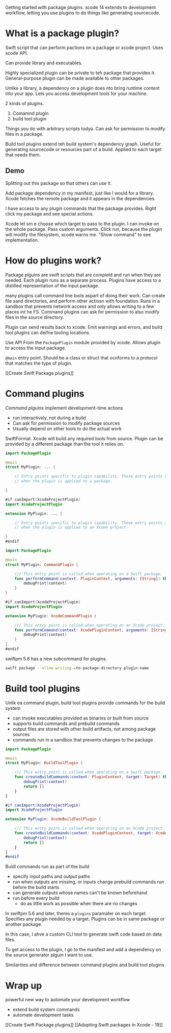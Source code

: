 Getting started with package plugins.  xcode 14 extends to development workflow, letting you use plugins to do things like generating sourcecode.

# What is a package plugin?
Swift script that can perform pactions on a package or xcode project.  Uses xcode API.

Can provide library and executables.

Highly specialized plugin can be private to teh package that provides it.  General-purpose plugin can be made available to other packages.  

Unlike a library, a dependency on a plugin does nto bring runtime content into your app.  Lets you access development tools for your machine.

2 kinds of plugins.
1.  Comamnd plugin
2. build tool plugin

Things you do with arbitrary scripts todya.  Can ask for permission to modify files in a package.  

Build tool plugins extend teh build system's dependency graph.  Useful for generating sourcecode or resources part of a build.  Applied to each target that needs them.

## Demo
Splitting out this package so that others can use it. 

Add package dependency in my manifest, just like I would for a library.  Xcode fetches the remote package and it appears in the dependencies.  

I have access to any plugin commands that the package provides.  Right click my package and see special actions.  

Xcode let sm e choose which target to pass to the plugin.  I can invoke on the whole package.  Pass custom arguments.  Click run, because the plugin will modify the filesystem, xcode warns me.  "Show command" to see implementation.


# How do plugins work?
Package plguins are swift scripts that are compield and run when they are needed.  Each plugin runs as a separate process.  Plugins have access to a distilled representation of the input package.

many plugins call command line tools aspart of doing their work.  Can create file sand directories, and perform other actiosn with foundation.  Runs in a sandbox that prevents network access and only allows writing to a few places int he FS.  Command plugins can ask for permission to also modify files in the source directory.

Plugin can send results back to xcode.  Emit warnings and errors, and build tool plugins can deifne tooling locations.

Use API From the `PackagePlugin` module provided by xcode.  Allows plugin to access the input package.

`@main` entry point.  Should be a class or struct that ocnforms to a protocol that matches the type of plugin.  

[[Create Swift Package plugins]]


# Command plugins
*Command plguins* implement development-time actions
* run interactively, not during a build
* Can ask for permission to modify package sources
* Usually depend on other tools to do the actual work

SwiftFormat.  Xcode will build any required tools from source.  Plugin can be provided by a different package than the tool it relies on.

```swift
import PackagePlugin

@main
struct MyPlugin: ... {

    // Entry points specific to plugin capability. These entry points are invoked
    // when the plugin is applied to a package.

}

#if canImport(XcodeProjectPlugin)
import XcodeProjectPlugin

extension MyPlugin: ... {

    // Entry points specific to plugin capability. These entry points are invoked
    // when the plugin is applied to an Xcdeo project.

}
#endif
```

```swift
import PackagePlugin

@main
struct MyPlugin: CommandPlugin {

    /// This entry point is called when operating on a Swift package.
    func performCommand(context: PluginContext, arguments: [String]) throws {
        debugPrint(context)
    }
}

#if canImport(XcodeProjectPlugin)
import XcodeProjectPlugin

extension MyPlugin: XcodeCommandPlugin {

    /// This entry point is called when operating on an Xcode project.
    func performCommand(context: XcodePluginContext, arguments: [String]) throws {
        debugPrint(context)
    }
}
#endif
```

swiftpm 5.6 has a new subcommand for plugins.  



```bash
swift package --allow-writing-=to-package-directory plugin-name
```



# Build tool plugins
Unlik ea command plugin, build tool plugins provide commands for the build system
* can invoke executables provided as binaries or built from source
* supports build commands and prebuild commands
* output files are stored with other build artifacts, not among package sources
* commands run in a sandbox that prevents changes to the package

```swift
import PackagePlugin

@main
struct MyPlugin: BuildToolPlugin {

    /// This entry point is called when operating on a Swift package.
    func createBuildCommands(context: PluginContext, target: Target) throws -> [Command]
        debugPrint(context)
        return []
    }
}

#if canImport(XcodeProjectPlugin)
import XcodeProjectPlugin

extension MyPlugin: XcodeBuildToolPlugin {

    /// This entry point is called when operating on an Xcode project.
    func createBuildCommands(context: XcodePluginContext, target: XcodeTarget) throws -> [Command]
        debugPrint(context)
        return []
    }
}
#endif
```

Buidl commands run as part of the build
* specify input paths and output paths
* run when outputs are missing, or inputs change
prebuild commands run before the build starts
* can generate outputs whose names can't be known beforehand
* run before every build
	* do as little work as possible when there are no changes

In swiftpm 5.6 and later, theres a `plugins` paramater on each target.  Specifies any plugin needed by a target.  Plugins can be in same package or another package.

In this case, I ahve a custom CLI tool to generate swift code based on data files.  

To get access to the plugin, I go to the manifest and add a dependency on the source generator plguin I want to use.

Similarities and difference between command plugins and build tool plugins

# Wrap up
powerful new way to automate your development workflow
* extend build system commands
* automate development tasks

[[Create Swift Package plugins]]
[[Adopting Swift packages in Xcode - 19]]





